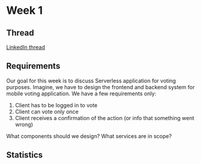 # Week 1

## Thread

[LinkedIn thread](https://www.linkedin.com/posts/pawelpiwosz_devops-design-aws-activity-7015449163140116480-mmH7)

## Requirements

Our goal for this week is to discuss Serverless application for voting purposes. Imagine, we have to design the frontend and backend system for mobile voting application. We have a few requirements only:

1. Client has to be logged in to vote
2. Client can vote only once
3. Client receives a confirmation of the action (or info that something went wrong)

What components should we design? What services are in scope?

## Statistics
